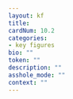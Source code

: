 ```yaml
---
layout: kf
title:
cardNum: 10.2
categories:
- key figures
bio: ""
token: ""
description: ""
asshole_mode: ""
context: ""
---
```


